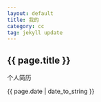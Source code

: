 ```yaml
---
layout: default
title: 我的
category: cc
tag: jekyll update
---
```

<h2>{{ page.title }}</h2>
<p>个人简历</p>
<p>{{ page.date | date_to_string }}</p>